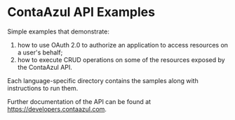 # ContaAzul API Examples
Simple examples that demonstrate:
1) how to use OAuth 2.0 to authorize an application to access resources on a user's behalf;
2) how to execute CRUD operations on some of the resources exposed by the ContaAzul API.

Each language-specific directory contains the samples along with instructions to run them.

Further documentation of the API can be found at https://developers.contaazul.com.
